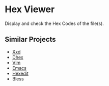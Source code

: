 # Hex Viewer

Display and check the Hex Codes of the file(s).

## Similar Projects

- [Xxd](http://www.tutorialspoint.com/unix_commands/xxd.htm)
- [Dhex](http://www.dettus.net/dhex/)
- [Vim](https://www.vim.org/)
- [Emacs](https://www.gnu.org/software/emacs/)
- [Hexedit](https://linux.die.net/man/1/hexedit)
- Bless
